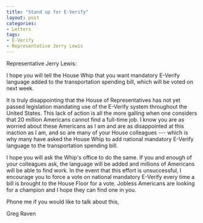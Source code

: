 ```yaml
---
title: "Stand up for E-Verify"
layout: post
categories:
- Letters
tags:
- E-Verify
- Representative Jerry Lewis
---
```


Representative Jerry Lewis:

I hope you will tell the House Whip that you want mandatory E-Verify language added to the transportation spending bill, which will be voted on next week.  
  
It is truly disappointing that the House of Representatives has not yet passed legislation mandating use of the E-Verify system throughout the United States. This lack of action is all the more galling when one considers that 20 million Americans cannot find a full-time job. I know you are as worried about these Americans as I am and are as disappointed at this inaction as I am, and so are many of your House colleagues --- which is why many have asked the House Whip to add national mandatory E-Verify language to the transportation spending bill.

I hope you will ask the Whip's office to do the same. If you and enough of your colleagues ask, the language will be added and millions of Americans will be able to find work. In the event that this effort is unsuccessful, I encourage you to force a vote on national mandatory E-Verify every time a bill is brought to the House Floor for a vote. Jobless Americans are looking for a champion and I hope they can find one in you.

Phone me if you would like to talk about this,

Greg Raven